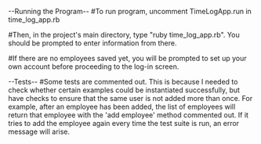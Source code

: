 --Running the Program--
#To run program, uncomment TimeLogApp.run in time_log_app.rb

#Then, in the project's main directory, type "ruby time_log_app.rb". You should be prompted to enter information from there.

#If there are no employees saved yet, you will be prompted to set up your own account before proceeding to the log-in screen.

--Tests--
#Some tests are commented out. This is because I needed to check whether certain examples could be instantiated successfully, but have checks to ensure that the same user is not added more than once. For example, after an employee has been added, the list of employees will return that employee with the 'add employee' method commented out. If it tries to add the employee again every time the test suite is run, an error message will arise.
